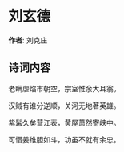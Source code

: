 # 刘玄德

**作者**: 刘克庄

## 诗词内容

老瞒虐焰市朝空，宗室惟余大耳翁。

汉贼有谁分逆顺，关河无地著英雄。

紫髯久矣营江表，黄屋萧然寄峡中。

可惜姜维胆如斗，功虽不就有余忠。

